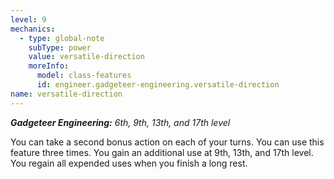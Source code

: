 ```yaml
---
level: 9
mechanics:
  - type: global-note
    subType: power
    value: versatile-direction
    moreInfo:
      model: class-features
      id: engineer.gadgeteer-engineering.versatile-direction
name: versatile-direction
---
```

_**Gadgeteer Engineering:** 6th, 9th, 13th, and 17th level_
You can take a second bonus action on each of your turns. You can use this feature three times. You gain an additional use at 9th, 13th, and 17th level. You regain all expended uses when you finish a long rest.